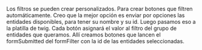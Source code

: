 Los filtros se pueden crear personalizados.
Para crear botones que filtren automáticamente.
Creo que la mejor opción es enviar por opciones las entidades disponibles, para tener su nombre y su id.
Luego pasamos eso a la platilla de twig.
Cada botón asignará el valor al filtro del grupo de entidades que queramos.
Allí creamos botones que lancen el formSubmitted del formFilter con la id de las entidades seleccionadas.
